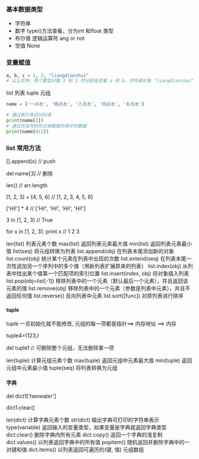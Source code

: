 ### 基本数据类型
- 字符串
- 数字 type()方法查看，分为int 和float 类型
- 布尔值 逻辑运算符 ang or not 
- 空值 None


### 变量赋值
```py
a, b, c = 1, 2, "liangdianshui"
# 以上实例，两个整型对象 1 和 2 的分配给变量 a 和 b，字符串对象 "liangdianshui" 分配给变量 c。
```

list 列表 tuple 元组
```py
name = ['一点水', '两点水', '三点水', '四点水', '五点水']

# 通过索引来访问列表
print(name[2])
# 通过方括号的形式来截取列表中的数据
print(name[0:2])
```

### list 常用方法
[].append(x) //  push

del name[3] // 删除

len() // arr.length

[1, 2, 3] + [4, 5, 6] // 	[1, 2, 3, 4, 5, 6]

['Hi!'] * 4 // 	['Hi!', 'Hi!', 'Hi!', 'Hi!']

3 in [1, 2, 3]	// True

for x in [1, 2, 3]: print x // 	1 2 3

len(list)	列表元素个数
max(list)	返回列表元素最大值
min(list)	返回列表元素最小值
list(seq)	将元组转换为列表
list.append(obj)	在列表末尾添加新的对象
list.count(obj)	统计某个元素在列表中出现的次数
list.extend(seq)	在列表末尾一次性追加另一个序列中的多个值（用新列表扩展原来的列表）
list.index(obj)	从列表中找出某个值第一个匹配项的索引位置
list.insert(index, obj)	将对象插入列表
list.pop(obj=list[-1])	移除列表中的一个元素（默认最后一个元素），并且返回该元素的值
list.remove(obj)	移除列表中的一个元素（参数是列表中元素），并且不返回任何值
list.reverse()	反向列表中元素
list.sort([func])	对原列表进行排序

#### tuple

tuple 一旦初始化就不能修改, 元组的每一项都是指针==> 内存地址 ==> 内存

tuple4=(123,)

del tuple1  // 可删除整个元组，无法删除某一项

len(tuple)	计算元组元素个数
max(tuple)	返回元组中元素最大值
min(tuple)	返回元组中元素最小值
tuple(seq)	将列表转换为元组

#### 字典
del dict1['twowater']

dict1.clear() 

len(dict)	计算字典元素个数
str(dict)	输出字典可打印的字符串表示
type(variable)	返回输入的变量类型，如果变量是字典就返回字典类型
dict.clear()	删除字典内所有元素
dict.copy()	返回一个字典的浅复制
dict.values()	以列表返回字典中的所有值
popitem()	随机返回并删除字典中的一对键和值
dict.items()	以列表返回可遍历的(键, 值) 元组数组